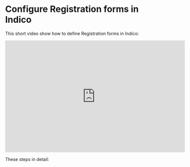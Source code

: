 # Configure Registration forms in Indico

This short video show how to define Registration forms in Indico:

<iframe width="576" height="360" frameborder="0" src="https://cds.cern.ch/video/2275648?showTitle=true" allowfullscreen></iframe>

These steps in detail: